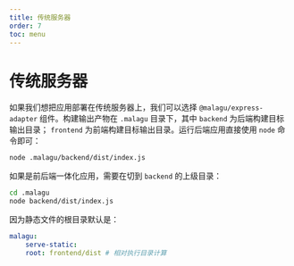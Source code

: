 ```yaml
---
title: 传统服务器
order: 7
toc: menu
---
```


# 传统服务器

如果我们想把应用部署在传统服务器上，我们可以选择 `@malagu/express-adapter` 组件。构建输出产物在 `.malagu` 目录下，其中 `backend` 为后端构建目标输出目录； `frontend` 为前端构建目标输出目录。运行后端应用直接使用 `node` 命令即可：
```bash
node .malagu/backend/dist/index.js
```


如果是前后端一体化应用，需要在切到 `backend` 的上级目录：
```bash
cd .malagu
node backend/dist/index.js
```
因为静态文件的根目录默认是：
```yaml
malagu:
	serve-static:
  	root: frontend/dist # 相对执行目录计算
```

